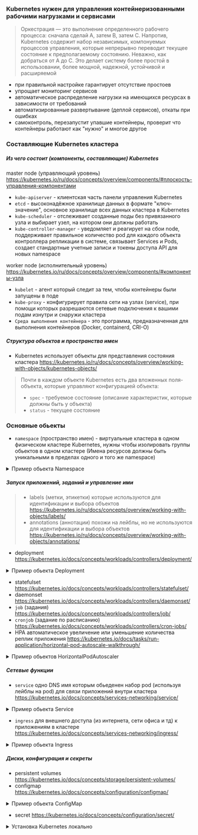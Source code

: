 ### Kubernetes нужен для управления контейнеризованными рабочими нагрузками и сервисами

>  Оркестрация — это выполнение определенного рабочего процесса: сначала сделай A, затем B, затем C. Напротив, Kubernetes содержит набор независимых, компонуемых процессов управления, которые непрерывно переводит текущее состояние к предполагаемому состоянию. Неважно, как добраться от А до С. Это делает систему более простой в использовании, более мощной, надежной, устойчивой и расширяемой

- при правильной настройке гарантирует отсутствие простоев
- упрощает мониторинг сервисов
- автоматическое распределение нагрузки на имеющихся ресурсах в зависимости от требований
- автоматизированные развертывание (деплой сервисов), откаты при ошибках
- самоконтроль, перезапустит упавшие контейнеры, проверит что контейнеры работают как "нужно" и многое другое

### Составляющие Kubernetes кластера

##### Из чего состоит (компоненты, составляющие) Kubernetes

master node (управляющий уровень) https://kubernetes.io/ru/docs/concepts/overview/components/#плоскость-управления-компонентами
- `kube-apiserver` - клиентская часть панели управления Kubernetes
- `etcd` - высоконадёжное хранилище данных в формате "ключ-значение", основное хранилище всех данных кластера в Kubernetes
- `kube-scheduler` - отслеживает созданные поды без привязанного узла и выбирает узел, на котором они должны работать
- `kube-controller-manager` - уведомляет и реагирует на сбои node, поддерживает правильное количество pod для каждого объекта контроллера репликации в системе,  связывает Services и Pods, создает стандартные учетные записи и токены доступа API для новых namespace

worker node (исполнительный уровень) https://kubernetes.io/ru/docs/concepts/overview/components/#компоненты-узла
- `kubelet` - агент который следит за тем, чтобы контейнеры были запущены в поде
- `kube-proxy` - конфигурирует правила сети на узлах (service), при помощи которых разрешаются сетевые подключения к вашими подам изнутри и снаружи кластера
- `Среда выполнения контейнера` - это программа, предназначенная для выполнения контейнеров (Docker, containerd, CRI-O)

##### Структура объектов и пространства имен

- Kubernetes использует объекты для представления состояния кластера https://kubernetes.io/ru/docs/concepts/overview/working-with-objects/kubernetes-objects/

> Почти в каждом объекте Kubernetes есть два вложенных поля-объекта, которые управляют конфигурацией объекта:
> - `spec` - требуемое состояние (описание характеристик, которые должны быть у объекта)
> - `status` - текущее состояние

### Основные обьекты

- `namespace` (пространство имен) - виртуальные кластера в одном физическом кластере Kubernetes, нужны чтобы изолировать группы обьектов в одном кластере (Имена ресурсов должны быть уникальными в пределах одного и того же namespace) 

<details>
  <summary>Пример обьекта Namespace</summary>

```yaml
apiVersion: v1
kind: Namespace
metadata:
  name: <insert-namespace-name-here> # имя namespace
```

</details>

##### Запуск приложений, заданий и управление ими

> - labels (метки, этикетки) которые используются для идентификации и выбора объектов https://kubernetes.io/ru/docs/concepts/overview/working-with-objects/labels/
> - annotations (аннотации) похожи на лейблы, но не используются для идентификации и выбора объектов https://kubernetes.io/ru/docs/concepts/overview/working-with-objects/annotations/

- deployment https://kubernetes.io/docs/concepts/workloads/controllers/deployment/

<details>
  <summary>Пример обьекта Deployment</summary>

```yaml
apiVersion: apps/v1
kind: Deployment
metadata:
  name: nginx-deployment
  labels: # используются для идентификации и выбора объектов
    app.kubernetes.io/name: nginx-deployment
    app.kubernetes.io/version: latest
    app.kubernetes.io/component: nginx-deployment
  annotations:
    imageregistry: "https://hub.docker.com/"
spec:
  replicas: 3 # можно удалить если используем HPA который сам будет следить за числом реплик (описание и пример ниже)
  selector:
    matchLabels:
      app.kubernetes.io/name: nginx-deployment
  template:
    metadata:
      labels:
        app.kubernetes.io/name: nginx-deployment
    spec:
      affinity:
        podAntiAffinity: # анти зависимость чтобы реплики pod разьехались по разным node
          preferredDuringSchedulingIgnoredDuringExecution: 
          - weight: 100
            podAffinityTerm:
              labelSelector:
                matchExpressions:
                - key: app.kubernetes.io/name
                  operator: In
                  values:
                  - nginx-deployment # создавать на node где нет pod с лейблом app.kubernetes.io/name: nginx-deployment
              topologyKey: "topology.kubernetes.io/zone" # стараться размещать pod в разных зонах доступности
      terminationGracePeriodSeconds: 60 # после отправки приложению сигнала 'Заверши работу' даем ему 60 сек закончить свою работу и умереть, иначе убиваем
      containers:
      - name: nginx
        image: nginx:latest
        ports:
        - name: http
          containerPort: 8080
        resources:
          requests: # запросы ресурсов по которым kube-scheduler ищет на какую node разместить pod
            memory: "150Mi"
            cpu: "250m"
          limits:
            memory: "150Mi" # если приложение попытается использовать больше памяти, Kubernetes убьет его
            cpu: "500m" # если приложение попытается использовать больше ресурсов CPU поставит его в очередь xD
        livenessProbe: # проверяет 'живо ли приложение' и если нет, перезапускает его
          httpGet:
            path: /
            port: http
          initialDelaySeconds: 5
          periodSeconds: 5
        readinessProbe: # проверяет 'может ли приложение принимать запросы'
          httpGet:
            path: /
            port: http
          initialDelaySeconds: 5
          periodSeconds: 5
```

</details>

- statefulset https://kubernetes.io/docs/concepts/workloads/controllers/statefulset/
- daemonset https://kubernetes.io/docs/concepts/workloads/controllers/daemonset/
- `job` (задания) https://kubernetes.io/docs/concepts/workloads/controllers/job/
- `cronjob` (задание по расписанию) https://kubernetes.io/docs/concepts/workloads/controllers/cron-jobs/
- HPA автоматическое увеличение или уменьшение количества реплик приложения https://kubernetes.io/docs/tasks/run-application/horizontal-pod-autoscale-walkthrough/

<details>
  <summary>Пример обьектов HorizontalPodAutoscaler</summary>

```yaml
apiVersion: autoscaling/v2
kind: HorizontalPodAutoscaler # автоматическое увеличение или уменьшение количества реплик приложения
metadata:
  name: nginx-hpa
spec:
  scaleTargetRef:
    apiVersion: apps/v1
    kind: Deployment
    name: nginx-deployment
  minReplicas: 3
  maxReplicas: 4
  metrics:
  - type: Resource
    resource:
      name: cpu
      target:
        type: Utilization
        averageUtilization: 60
```

</details>

##### Сетевые функции

- `service` одно DNS имя которым обьеденен набор pod (используя лейблы на pod) для связи приложений внутри кластера https://kubernetes.io/docs/concepts/services-networking/service/

<details>
  <summary>Пример обьекта Service</summary>

```yaml
apiVersion: v1
kind: Service
metadata:
  name: nginx-service # одно DNS имя которым обьеденен набор pod (используя лейблы на pod в selector ниже)
spec:
  selector:
    app.kubernetes.io/name: nginx-deployment # выбирает pod по лейблу
  ports:
    - protocol: TCP
      port: 80
      targetPort: http
```

</details>

- `ingress` для внешнего доступа (из интернета, сети офиса и тд) к приложениям в кластере https://kubernetes.io/docs/concepts/services-networking/ingress/

<details>
  <summary>Пример обьекта Ingress</summary>

```yaml
apiVersion: networking.k8s.io/v1
kind: Ingress
metadata:
  name: nginx-ingress
  annotations:
    nginx.ingress.kubernetes.io/rewrite-target: /
spec:
  ingressClassName: nginx-example
  rules:
  - http:
      paths:
      - path: /api/v1
        pathType: Prefix
        backend:
          service:
            name: nginx-service
            port:
              number: 80
```

</details>

##### Диски, конфигурация и секреты

- persistent volumes https://kubernetes.io/docs/concepts/storage/persistent-volumes/
- configmap https://kubernetes.io/docs/concepts/configuration/configmap/

<details>
  <summary>Пример обьекта ConfigMap</summary>

```yaml
apiVersion: v1
kind: ConfigMap
metadata:
  name: game-demo
data:
  # property-like keys; each key maps to a simple value
  player_initial_lives: "3"
  ui_properties_file_name: "user-interface.properties"
  # file-like keys
  game.properties: |
    enemy.types=aliens,monsters
    player.maximum-lives=5  
```

</details>

- secret https://kubernetes.io/docs/concepts/configuration/secret/

<details>
  <summary>Установка Kubernetes локально</summary>

1. Ставим себе Docker Desktop https://www.docker.com/products/docker-desktop/
2. Ставим себе WSL (аналог виртуальной машины Linux на Windows) https://aka.ms/wslinstall
3. Ставим себе Ubuntu в WSL из Microsoft Store https://apps.microsoft.com/store/search?publisher=Canonical%20Group%20Limited
4. Перезапускаем компьютер
5. Запускам Ubuntu и ждем завершение установки
6. Запускаем Docker Desktop
7. Подключаем Ubuntu к Docker Desctop. Для этого в его настройках переходим в раздел `Resorces` и там в `WSL Integration` включаем интеграцию с Ubuntu
8. Включаем Kubernetes в настройках Docker Desctop (если хотим смотреть за прогрессом загрузки выходим из настроек и смотрим как появляются новые Images)
9. Когда у нас иконка Kubernetes (штурвал от корабля) внизу станет зеленой это значит что мы можем зайти в Ubuntu и выполнить команду `kubectl version --short` которая должна вывести версию Kubernetes

</details>
